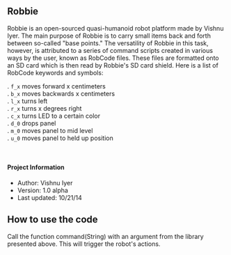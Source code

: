 Robbie
------

Robbie is an open-sourced quasi-humanoid robot platform made by Vishnu Iyer. The main purpose of Robbie is to carry small items back and forth between so-called "base points." The versatility of Robbie in this task, however, is attributed to a series of command scripts created in various ways by the user, known as RobCode files. These files are formatted onto an SD card which is then read by Robbie's SD card shield. Here is a list of RobCode keywords and symbols:

. <code>f_x</code>		moves forward x centimeters<br>
. <code>b_x</code>		moves backwards x centimeters<br>
. <code>l_x</code>		turns left<br>
. <code>r_x</code>		turns x degrees right<br>
. <code>c_x</code>		turns LED to a certain color<br>
. <code>d_0</code>		drops panel<br>
. <code>m_0</code>		moves panel to mid level<br>
. <code>u_0</code>		moves panel to held up position<br>

<br>

<h4>Project Information</h4>
<ul>
	<li>Author: Vishnu Iyer</li>
	<li>Version: 1.0 alpha</li>
	<li>Last updated: 10/21/14</li>
</ul>

How to use the code
-------------------
Call the function command(String) with an argument from the library presented above. This will trigger the robot's actions.
